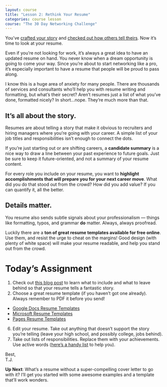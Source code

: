 ```yaml
---
layout: course
title: "Lesson 2: Rethink Your Resume"
categories: course lesson
course: "The 30 Day Networking Challenge"
---
```


You’ve [crafted your story][worksheet] and [checked out how others tell theirs][stories]. Now it’s time to look at your resume.

Even if you’re not looking for work, it’s always a great idea to have an updated resume on hand. You never know when a dream opportunity is going to come your way. Since you’re about to start networking like a pro, it’s especially important to have a resume that people will be proud to pass along.

I know this is a huge area of anxiety for many people. There are thousands of services and consultants who’ll help you with resume writing and formatting,  but what’s their secret?  Aren’t resumes just a list of what you’ve done, formatted nicely? In short...nope. They’re much more than that.

## It’s all about the story.

Resumes are about telling a story that make it obvious to recruiters and hiring managers where you’re going with your career. A simple list of your job titles and responsibilities isn’t enough to connect the dots.

If you’re just starting out or are shifting careers, a **candidate summary** is a nice way to draw a line between your past experience to future goals. Just be sure to keep it future-oriented, and not a summary of your resume content.

For every role you include on your resume, you want to **highlight accomplishments that will prepare you for your next career move**. What did you do that stood out from the crowd? How did you add value? If you can quantify it, all the better.

## Details matter.

You resume also sends subtle signals about your professionalism — things like formatting, typos, and grammar **do** matter.  Always, always proofread.

Luckily there are a **ton of great resume templates available for free online**. Use them, and resist the urge to cheat on the margins! Good design (with plenty of white space) will make your resume readable, and help you stand out from the crowd.

# Today’s Assignment

1. Check out [this blog post][blog] to learn what to include and what to leave behind so that your resume tells a fantastic story.
2. Choose a great resume template (if you haven’t got one already). Always remember to PDF it before you send!
  - [Google Docs Resume Templates][google]
  - [Microsoft Resume Templates][microsoft]
  - [Pages Resume Templates][pages]
6. Edit your resume. Take out anything that doesn’t support the story you’re telling (leave your high school, and possibly college, jobs behind).
7. Take out lists of responsibilities. Replace them with your achievements. Use active words ([here’s a handy list][action words] to help you).

Best,  
T.J.

**Up Next**: What’s a resume without a super-compelling cover letter to go with it? I’ll get you started with some awesome examples and a template that’ll work wonders.


[worksheet]: https://blog.brightcrowd.com/courses/better-job-30-days/lesson-01-worksheet.pdf
[google]: https://docs.google.com/document/u/0/?ftv=1&tgif=c#
[microsoft]: https://templates.office.com/en-us/Resumes-and-Cover-Letters
[pages]: https://www.template.net/business/resume/resume-templates-for-mac/
[action words]: http://career.opcd.wfu.edu/files/2011/05/Action-Verbs-for-Resumes.pdf
[blog]: https://blog.brightcrowd.com/urgent-resume-questions
[stories]: https://docs.google.com/document/d/1XVrsVAQsVVhfp7rBx_2DLmjvbTeNlUWFl9TE7F-K09k/edit
